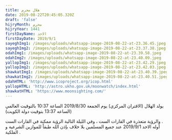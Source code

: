```yaml
---
title: هلال محرم
date: 2019-08-22T20:45:05.320Z
draft: 'false'
hijryMonth: محرم
hijryYear: 1441
firstDayName: الاحد
firstDayDate: 2019/9/1
sayeghImg1: /images/uploads/whatsapp-image-2019-08-22-at-23.36.45.jpeg
sayeghImg2: /images/uploads/whatsapp-image-2019-08-22-at-23.37.38.jpeg
odahImg1: /images/uploads/whatsapp-image-2019-08-22-at-23.39.58.jpeg
odahImg2: /images/uploads/whatsapp-image-2019-08-22-at-23.40.09.jpeg
yallopImg1: /images/uploads/whatsapp-image-2019-08-22-at-23.42.29.jpeg
yallopImg2: /images/uploads/whatsapp-image-2019-08-22-at-23.42.03.jpeg
shawkatImg1: /images/uploads/whatsapp-image-2019-08-22-at-23.40.39.jpeg
shawkatImg2: /images/uploads/whatsapp-image-2019-08-22-at-23.40.51.jpeg
odahHTML: 'http://www.icoproject.org/icop.html'
yallopHTML: 'http://astro.ukho.gov.uk/moonwatch/index.html'
shawkatHTML: 'https://www.moonsighting.com/'
---
```

يولد الهلال (الاقتران المركزي) يوم الجمعة 2019/8/30 الساعة 10:37 بالتوقيت العالمي (الساعه 13:37 بتوقيت دولة الكويت)

والرؤية متعذرة في القارات الست ، وفي الليلة التالية الرؤية ممكنة في القارات الست .\
أوله الاحد 2019/9/1 عند جميع المسلمين بلا خلاف بإذن الله طبقاً للموازين الشرعية و الفلكية .
